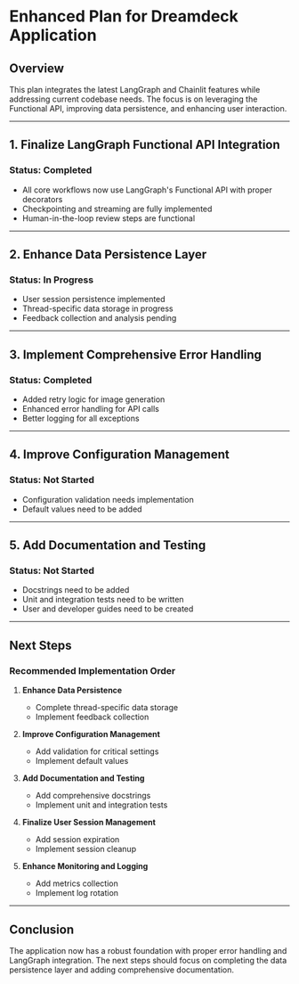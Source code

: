 # Enhanced Plan for Dreamdeck Application

## Overview

This plan integrates the latest LangGraph and Chainlit features while addressing current codebase needs. The focus is on leveraging the Functional API, improving data persistence, and enhancing user interaction.

---

## 1. **Finalize LangGraph Functional API Integration**

### Status: Completed
- All core workflows now use LangGraph's Functional API with proper decorators
- Checkpointing and streaming are fully implemented
- Human-in-the-loop review steps are functional

---

## 2. **Enhance Data Persistence Layer**

### Status: In Progress
- User session persistence implemented
- Thread-specific data storage in progress
- Feedback collection and analysis pending

---

## 3. **Implement Comprehensive Error Handling**

### Status: Completed
- Added retry logic for image generation
- Enhanced error handling for API calls
- Better logging for all exceptions

---

## 4. **Improve Configuration Management**

### Status: Not Started
- Configuration validation needs implementation
- Default values need to be added

---

## 5. **Add Documentation and Testing**

### Status: Not Started
- Docstrings need to be added
- Unit and integration tests need to be written
- User and developer guides need to be created

---

## Next Steps

### Recommended Implementation Order

1. **Enhance Data Persistence**
   - Complete thread-specific data storage
   - Implement feedback collection

2. **Improve Configuration Management**
   - Add validation for critical settings
   - Implement default values

3. **Add Documentation and Testing**
   - Add comprehensive docstrings
   - Implement unit and integration tests

4. **Finalize User Session Management**
   - Add session expiration
   - Implement session cleanup

5. **Enhance Monitoring and Logging**
   - Add metrics collection
   - Implement log rotation

---

## Conclusion

The application now has a robust foundation with proper error handling and LangGraph integration. The next steps should focus on completing the data persistence layer and adding comprehensive documentation.
